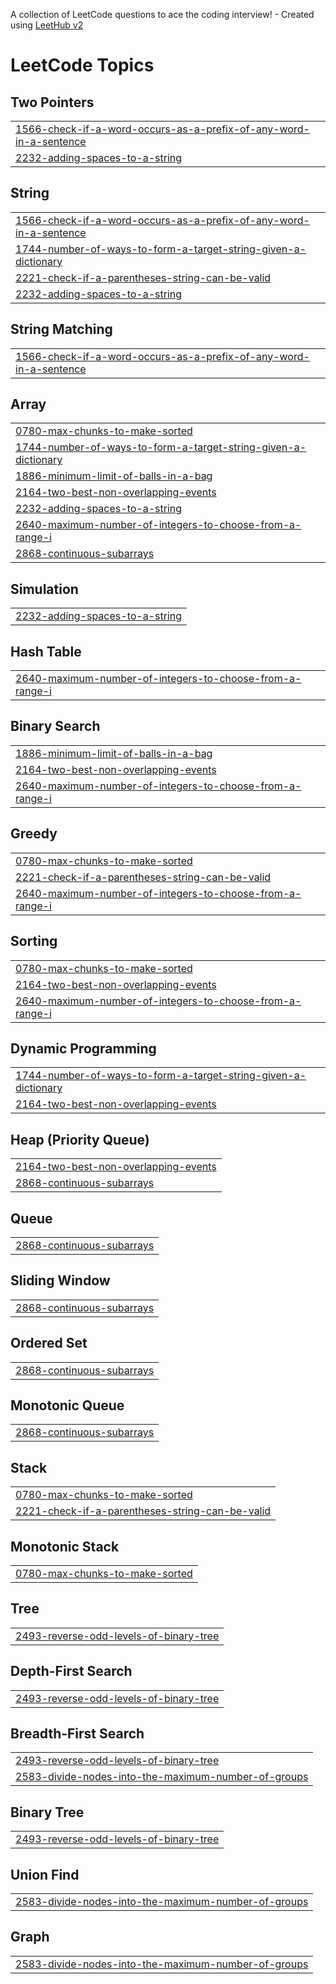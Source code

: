 A collection of LeetCode questions to ace the coding interview! - Created using [LeetHub v2](https://github.com/arunbhardwaj/LeetHub-2.0)
<!---LeetCode Topics Start-->
# LeetCode Topics
## Two Pointers
|  |
| ------- |
| [1566-check-if-a-word-occurs-as-a-prefix-of-any-word-in-a-sentence](https://github.com/LordShekharHans/Leetcode/tree/master/1566-check-if-a-word-occurs-as-a-prefix-of-any-word-in-a-sentence) |
| [2232-adding-spaces-to-a-string](https://github.com/LordShekharHans/Leetcode/tree/master/2232-adding-spaces-to-a-string) |
## String
|  |
| ------- |
| [1566-check-if-a-word-occurs-as-a-prefix-of-any-word-in-a-sentence](https://github.com/LordShekharHans/Leetcode/tree/master/1566-check-if-a-word-occurs-as-a-prefix-of-any-word-in-a-sentence) |
| [1744-number-of-ways-to-form-a-target-string-given-a-dictionary](https://github.com/LordShekharHans/Leetcode/tree/master/1744-number-of-ways-to-form-a-target-string-given-a-dictionary) |
| [2221-check-if-a-parentheses-string-can-be-valid](https://github.com/LordShekharHans/Leetcode/tree/master/2221-check-if-a-parentheses-string-can-be-valid) |
| [2232-adding-spaces-to-a-string](https://github.com/LordShekharHans/Leetcode/tree/master/2232-adding-spaces-to-a-string) |
## String Matching
|  |
| ------- |
| [1566-check-if-a-word-occurs-as-a-prefix-of-any-word-in-a-sentence](https://github.com/LordShekharHans/Leetcode/tree/master/1566-check-if-a-word-occurs-as-a-prefix-of-any-word-in-a-sentence) |
## Array
|  |
| ------- |
| [0780-max-chunks-to-make-sorted](https://github.com/LordShekharHans/Leetcode/tree/master/0780-max-chunks-to-make-sorted) |
| [1744-number-of-ways-to-form-a-target-string-given-a-dictionary](https://github.com/LordShekharHans/Leetcode/tree/master/1744-number-of-ways-to-form-a-target-string-given-a-dictionary) |
| [1886-minimum-limit-of-balls-in-a-bag](https://github.com/LordShekharHans/Leetcode/tree/master/1886-minimum-limit-of-balls-in-a-bag) |
| [2164-two-best-non-overlapping-events](https://github.com/LordShekharHans/Leetcode/tree/master/2164-two-best-non-overlapping-events) |
| [2232-adding-spaces-to-a-string](https://github.com/LordShekharHans/Leetcode/tree/master/2232-adding-spaces-to-a-string) |
| [2640-maximum-number-of-integers-to-choose-from-a-range-i](https://github.com/LordShekharHans/Leetcode/tree/master/2640-maximum-number-of-integers-to-choose-from-a-range-i) |
| [2868-continuous-subarrays](https://github.com/LordShekharHans/Leetcode/tree/master/2868-continuous-subarrays) |
## Simulation
|  |
| ------- |
| [2232-adding-spaces-to-a-string](https://github.com/LordShekharHans/Leetcode/tree/master/2232-adding-spaces-to-a-string) |
## Hash Table
|  |
| ------- |
| [2640-maximum-number-of-integers-to-choose-from-a-range-i](https://github.com/LordShekharHans/Leetcode/tree/master/2640-maximum-number-of-integers-to-choose-from-a-range-i) |
## Binary Search
|  |
| ------- |
| [1886-minimum-limit-of-balls-in-a-bag](https://github.com/LordShekharHans/Leetcode/tree/master/1886-minimum-limit-of-balls-in-a-bag) |
| [2164-two-best-non-overlapping-events](https://github.com/LordShekharHans/Leetcode/tree/master/2164-two-best-non-overlapping-events) |
| [2640-maximum-number-of-integers-to-choose-from-a-range-i](https://github.com/LordShekharHans/Leetcode/tree/master/2640-maximum-number-of-integers-to-choose-from-a-range-i) |
## Greedy
|  |
| ------- |
| [0780-max-chunks-to-make-sorted](https://github.com/LordShekharHans/Leetcode/tree/master/0780-max-chunks-to-make-sorted) |
| [2221-check-if-a-parentheses-string-can-be-valid](https://github.com/LordShekharHans/Leetcode/tree/master/2221-check-if-a-parentheses-string-can-be-valid) |
| [2640-maximum-number-of-integers-to-choose-from-a-range-i](https://github.com/LordShekharHans/Leetcode/tree/master/2640-maximum-number-of-integers-to-choose-from-a-range-i) |
## Sorting
|  |
| ------- |
| [0780-max-chunks-to-make-sorted](https://github.com/LordShekharHans/Leetcode/tree/master/0780-max-chunks-to-make-sorted) |
| [2164-two-best-non-overlapping-events](https://github.com/LordShekharHans/Leetcode/tree/master/2164-two-best-non-overlapping-events) |
| [2640-maximum-number-of-integers-to-choose-from-a-range-i](https://github.com/LordShekharHans/Leetcode/tree/master/2640-maximum-number-of-integers-to-choose-from-a-range-i) |
## Dynamic Programming
|  |
| ------- |
| [1744-number-of-ways-to-form-a-target-string-given-a-dictionary](https://github.com/LordShekharHans/Leetcode/tree/master/1744-number-of-ways-to-form-a-target-string-given-a-dictionary) |
| [2164-two-best-non-overlapping-events](https://github.com/LordShekharHans/Leetcode/tree/master/2164-two-best-non-overlapping-events) |
## Heap (Priority Queue)
|  |
| ------- |
| [2164-two-best-non-overlapping-events](https://github.com/LordShekharHans/Leetcode/tree/master/2164-two-best-non-overlapping-events) |
| [2868-continuous-subarrays](https://github.com/LordShekharHans/Leetcode/tree/master/2868-continuous-subarrays) |
## Queue
|  |
| ------- |
| [2868-continuous-subarrays](https://github.com/LordShekharHans/Leetcode/tree/master/2868-continuous-subarrays) |
## Sliding Window
|  |
| ------- |
| [2868-continuous-subarrays](https://github.com/LordShekharHans/Leetcode/tree/master/2868-continuous-subarrays) |
## Ordered Set
|  |
| ------- |
| [2868-continuous-subarrays](https://github.com/LordShekharHans/Leetcode/tree/master/2868-continuous-subarrays) |
## Monotonic Queue
|  |
| ------- |
| [2868-continuous-subarrays](https://github.com/LordShekharHans/Leetcode/tree/master/2868-continuous-subarrays) |
## Stack
|  |
| ------- |
| [0780-max-chunks-to-make-sorted](https://github.com/LordShekharHans/Leetcode/tree/master/0780-max-chunks-to-make-sorted) |
| [2221-check-if-a-parentheses-string-can-be-valid](https://github.com/LordShekharHans/Leetcode/tree/master/2221-check-if-a-parentheses-string-can-be-valid) |
## Monotonic Stack
|  |
| ------- |
| [0780-max-chunks-to-make-sorted](https://github.com/LordShekharHans/Leetcode/tree/master/0780-max-chunks-to-make-sorted) |
## Tree
|  |
| ------- |
| [2493-reverse-odd-levels-of-binary-tree](https://github.com/LordShekharHans/Leetcode/tree/master/2493-reverse-odd-levels-of-binary-tree) |
## Depth-First Search
|  |
| ------- |
| [2493-reverse-odd-levels-of-binary-tree](https://github.com/LordShekharHans/Leetcode/tree/master/2493-reverse-odd-levels-of-binary-tree) |
## Breadth-First Search
|  |
| ------- |
| [2493-reverse-odd-levels-of-binary-tree](https://github.com/LordShekharHans/Leetcode/tree/master/2493-reverse-odd-levels-of-binary-tree) |
| [2583-divide-nodes-into-the-maximum-number-of-groups](https://github.com/LordShekharHans/Leetcode/tree/master/2583-divide-nodes-into-the-maximum-number-of-groups) |
## Binary Tree
|  |
| ------- |
| [2493-reverse-odd-levels-of-binary-tree](https://github.com/LordShekharHans/Leetcode/tree/master/2493-reverse-odd-levels-of-binary-tree) |
## Union Find
|  |
| ------- |
| [2583-divide-nodes-into-the-maximum-number-of-groups](https://github.com/LordShekharHans/Leetcode/tree/master/2583-divide-nodes-into-the-maximum-number-of-groups) |
## Graph
|  |
| ------- |
| [2583-divide-nodes-into-the-maximum-number-of-groups](https://github.com/LordShekharHans/Leetcode/tree/master/2583-divide-nodes-into-the-maximum-number-of-groups) |
<!---LeetCode Topics End-->